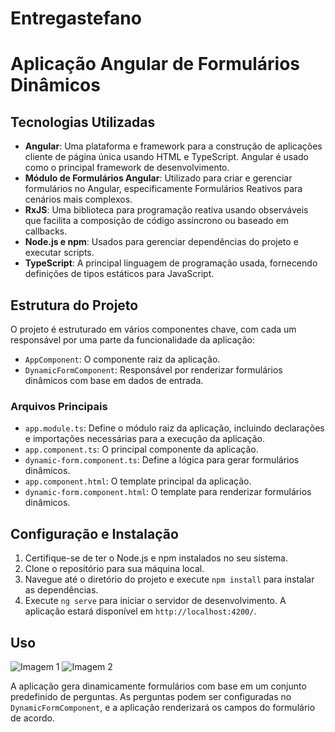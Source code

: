 # Entregastefano
# Aplicação Angular de Formulários Dinâmicos


## Tecnologias Utilizadas

- **Angular**: Uma plataforma e framework para a construção de aplicações cliente de página única usando HTML e TypeScript. Angular é usado como o principal framework de desenvolvimento.
- **Módulo de Formulários Angular**: Utilizado para criar e gerenciar formulários no Angular, especificamente Formulários Reativos para cenários mais complexos.
- **RxJS**: Uma biblioteca para programação reativa usando observáveis que facilita a composição de código assíncrono ou baseado em callbacks.
- **Node.js e npm**: Usados para gerenciar dependências do projeto e executar scripts.
- **TypeScript**: A principal linguagem de programação usada, fornecendo definições de tipos estáticos para JavaScript.

## Estrutura do Projeto

O projeto é estruturado em vários componentes chave, com cada um responsável por uma parte da funcionalidade da aplicação:

- `AppComponent`: O componente raiz da aplicação.
- `DynamicFormComponent`: Responsável por renderizar formulários dinâmicos com base em dados de entrada.

### Arquivos Principais

- `app.module.ts`: Define o módulo raiz da aplicação, incluindo declarações e importações necessárias para a execução da aplicação.
- `app.component.ts`: O principal componente da aplicação.
- `dynamic-form.component.ts`: Define a lógica para gerar formulários dinâmicos.
- `app.component.html`: O template principal da aplicação.
- `dynamic-form.component.html`: O template para renderizar formulários dinâmicos.

## Configuração e Instalação

1. Certifique-se de ter o Node.js e npm instalados no seu sistema.
2. Clone o repositório para sua máquina local.
3. Navegue até o diretório do projeto e execute `npm install` para instalar as dependências.
4. Execute `ng serve` para iniciar o servidor de desenvolvimento. A aplicação estará disponível em `http://localhost:4200/`.

## Uso

![Imagem 1](https://i.imgur.com/sjxW4mq.jpg)
![Imagem 2](https://i.imgur.com/7bKbWhb.jpg)


A aplicação gera dinamicamente formulários com base em um conjunto predefinido de perguntas. As perguntas podem ser configuradas no `DynamicFormComponent`, e a aplicação renderizará os campos do formulário de acordo.

